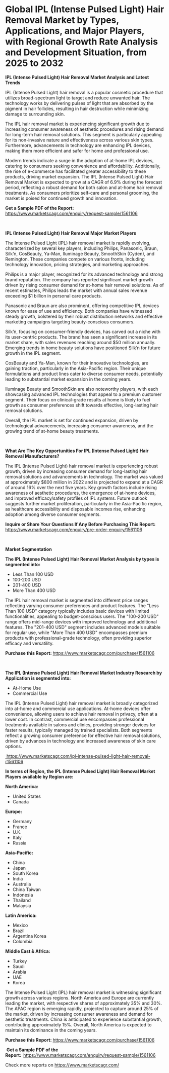 <p><h1>Global IPL (Intense Pulsed Light) Hair Removal Market by Types, Applications, and Major Players, with Regional Growth Rate Analysis and Development Situation, from 2025 to 2032</h1></p><p><strong>IPL (Intense Pulsed Light) Hair Removal Market Analysis and Latest Trends</strong></p>
<p><p>IPL (Intense Pulsed Light) hair removal is a popular cosmetic procedure that utilizes broad-spectrum light to target and reduce unwanted hair. The technology works by delivering pulses of light that are absorbed by the pigment in hair follicles, resulting in hair destruction while minimizing damage to surrounding skin. </p><p>The IPL hair removal market is experiencing significant growth due to increasing consumer awareness of aesthetic procedures and rising demand for long-term hair removal solutions. This segment is particularly appealing for its non-invasive nature and effectiveness across various skin types. Furthermore, advancements in technology are enhancing IPL devices, making them more efficient and safer for home and professional use.</p><p>Modern trends indicate a surge in the adoption of at-home IPL devices, catering to consumers seeking convenience and affordability. Additionally, the rise of e-commerce has facilitated greater accessibility to these products, driving market expansion. The IPL (Intense Pulsed Light) Hair Removal Market is expected to grow at a CAGR of 6.9% during the forecast period, reflecting a robust demand for both salon and at-home hair removal treatments. As consumers prioritize self-care and personal grooming, the market is poised for continued growth and innovation.</p></p>
<p><strong>Get a Sample PDF of the Report:&nbsp;</strong> <a href="https://www.marketscagr.com/enquiry/request-sample/1561106?utm_campaign=3191&utm_medium=2&utm_source=Github&utm_content=ia&utm_term=05042025&utm_id=ipl-intense-pulsed-light-hair-removal">https://www.marketscagr.com/enquiry/request-sample/1561106</a></p>
<p>&nbsp;</p>
<p><strong>IPL (Intense Pulsed Light) Hair Removal Major Market Players</strong></p>
<p><p>The Intense Pulsed Light (IPL) hair removal market is rapidly evolving, characterized by several key players, including Philips, Panasonic, Braun, Silk’n, CosBeauty, Ya-Man, Iluminage Beauty, SmoothSkin (Cyden), and Remington. These companies compete on various fronts, including technology innovation, pricing strategies, and marketing approaches.</p><p>Philips is a major player, recognized for its advanced technology and strong brand reputation. The company has reported significant market growth driven by rising consumer demand for at-home hair removal solutions. As of recent estimates, Philips leads the market with annual sales revenue exceeding $1 billion in personal care products.</p><p>Panasonic and Braun are also prominent, offering competitive IPL devices known for ease of use and efficiency. Both companies have witnessed steady growth, bolstered by their robust distribution networks and effective marketing campaigns targeting beauty-conscious consumers.</p><p>Silk’n, focusing on consumer-friendly devices, has carved out a niche with its user-centric products. The brand has seen a significant increase in its market share, with sales revenues reaching around $50 million annually. Emerging trends in home beauty solutions have positioned Silk’n for future growth in the IPL segment.</p><p>CosBeauty and Ya-Man, known for their innovative technologies, are gaining traction, particularly in the Asia-Pacific region. Their unique formulations and product lines cater to diverse consumer needs, potentially leading to substantial market expansion in the coming years.</p><p>Iluminage Beauty and SmoothSkin are also noteworthy players, with each showcasing advanced IPL technologies that appeal to a premium customer segment. Their focus on clinical-grade results at home is likely to fuel growth as consumer preferences shift towards effective, long-lasting hair removal solutions.</p><p>Overall, the IPL market is set for continued expansion, driven by technological advancements, increasing consumer awareness, and the growing trend of at-home beauty treatments.</p></p>
<p>&nbsp;</p>
<p><strong>What Are The Key Opportunities For IPL (Intense Pulsed Light) Hair Removal Manufacturers?</strong></p>
<p><p>The IPL (Intense Pulsed Light) hair removal market is experiencing robust growth, driven by increasing consumer demand for long-lasting hair removal solutions and advancements in technology. The market was valued at approximately $800 million in 2022 and is projected to expand at a CAGR of around 16% over the next five years. Key growth factors include rising awareness of aesthetic procedures, the emergence of at-home devices, and improved efficacy/safety profiles of IPL systems. Future outlook suggests further market proliferation, particularly in the Asia-Pacific region, as healthcare accessibility and disposable incomes rise, enhancing adoption among diverse consumer segments.</p></p>
<p><strong>Inquire or Share Your Questions If Any Before Purchasing This Report:</strong> <a href="https://www.marketscagr.com/enquiry/pre-order-enquiry/1561106?utm_campaign=3191&utm_medium=2&utm_source=Github&utm_content=ia&utm_term=05042025&utm_id=ipl-intense-pulsed-light-hair-removal">https://www.marketscagr.com/enquiry/pre-order-enquiry/1561106</a></p>
<p>&nbsp;</p>
<p><strong>Market Segmentation</strong></p>
<p><strong>The IPL (Intense Pulsed Light) Hair Removal Market Analysis by types is segmented into:</strong></p>
<p><ul><li>Less Than 100 USD</li><li>100-200 USD</li><li>201-400 USD</li><li>More Than 400 USD</li></ul></p>
<p><p>The IPL hair removal market is segmented into different price ranges reflecting varying consumer preferences and product features. The "Less Than 100 USD" category typically includes basic devices with limited functionalities, appealing to budget-conscious users. The "100-200 USD" range offers mid-range devices with improved technology and additional features. The "201-400 USD" segment includes advanced models suitable for regular use, while "More Than 400 USD" encompasses premium products with professional-grade technology, often providing superior efficacy and versatility.</p></p>
<p><strong>Purchase this Report:&nbsp;</strong><a href="https://www.marketscagr.com/purchase/1561106?utm_campaign=3191&utm_medium=2&utm_source=Github&utm_content=ia&utm_term=05042025&utm_id=ipl-intense-pulsed-light-hair-removal">https://www.marketscagr.com/purchase/1561106</a></p>
<p>&nbsp;</p>
<p><strong>The IPL (Intense Pulsed Light) Hair Removal Market Industry Research by Application is segmented into:</strong></p>
<p><ul><li>At-Home Use</li><li>Commercial Use</li></ul></p>
<p><p>The IPL (Intense Pulsed Light) hair removal market is broadly categorized into at-home and commercial use applications. At-home devices offer convenience, allowing users to achieve hair removal in privacy, often at a lower cost. In contrast, commercial use encompasses professional treatments available in salons and clinics, providing stronger devices for faster results, typically managed by trained specialists. Both segments reflect a growing consumer preference for effective hair removal solutions, driven by advances in technology and increased awareness of skin care options.</p></p>
<p><a href="https://www.marketscagr.com/ipl-intense-pulsed-light-hair-removal-r1561106?utm_campaign=3191&utm_medium=2&utm_source=Github&utm_content=ia&utm_term=05042025&utm_id=ipl-intense-pulsed-light-hair-removal">&nbsp;https://www.marketscagr.com/ipl-intense-pulsed-light-hair-removal-r1561106</a></p>
<p><strong>In terms of Region, the IPL (Intense Pulsed Light) Hair Removal Market Players available by Region are:</strong></p>
<p>
    <p> <strong> North America: </strong>
        <ul>
            <li>United States</li>
            <li>Canada</li>
        </ul>
        </p> 
    <p> <strong> Europe: </strong>
        <ul>
            <li>Germany</li>
            <li>France</li>
            <li>U.K.</li>
            <li>Italy</li>
            <li>Russia</li>
        </ul>
        </p> 
    <p> <strong> Asia-Pacific: </strong>
        <ul>
            <li>China</li>
            <li>Japan</li>
            <li>South Korea</li>
            <li>India</li>
            <li>Australia</li>
            <li>China Taiwan</li>
            <li>Indonesia</li>
            <li>Thailand</li>
            <li>Malaysia</li>
        </ul>
        </p> 
    <p> <strong> Latin America: </strong>
        <ul>
            <li>Mexico</li>
            <li>Brazil</li>
            <li>Argentina Korea</li>
            <li>Colombia</li>
        </ul>
        </p> 
    <p> <strong> Middle East & Africa: </strong>
        <ul>
            <li>Turkey</li>
            <li>Saudi</li>
            <li>Arabia</li>
            <li>UAE</li>
            <li>Korea</li>
        </ul>
    </p>
    </p>
<p><p>The Intense Pulsed Light (IPL) hair removal market is witnessing significant growth across various regions. North America and Europe are currently leading the market, with respective shares of approximately 35% and 30%. The APAC region is emerging rapidly, projected to capture around 25% of the market, driven by increasing consumer awareness and demand for aesthetic treatments. China is anticipated to experience substantial growth, contributing approximately 15%. Overall, North America is expected to maintain its dominance in the coming years.</p></p>
<p><strong>Purchase this Report: </strong><a href="https://www.marketscagr.com/purchase/1561106?utm_campaign=3191&utm_medium=2&utm_source=Github&utm_content=ia&utm_term=05042025&utm_id=ipl-intense-pulsed-light-hair-removal">https://www.marketscagr.com/purchase/1561106</a></p>
<p>&nbsp;<strong>Get a Sample PDF of the Report:&nbsp;&nbsp;</strong><a href="https://www.marketscagr.com/enquiry/request-sample/1561106?utm_campaign=3191&utm_medium=2&utm_source=Github&utm_content=ia&utm_term=05042025&utm_id=ipl-intense-pulsed-light-hair-removal">https://www.marketscagr.com/enquiry/request-sample/1561106</a></p>
<p><strong></strong></p>
<p>Check more reports on <a href="https://www.marketscagr.com/?utm_campaign=3191&utm_medium=2&utm_source=Github&utm_content=ia&utm_term=05042025&utm_id=ipl-intense-pulsed-light-hair-removal">https://www.marketscagr.com/</a></p>